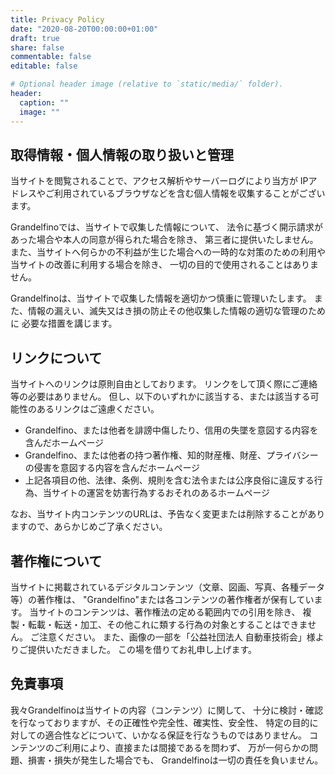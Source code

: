 ```yaml
---
title: Privacy Policy
date: "2020-08-20T00:00:00+01:00"
draft: true
share: false
commentable: false
editable: false

# Optional header image (relative to `static/media/` folder).
header:
  caption: ""
  image: ""
---
```

## 取得情報・個人情報の取り扱いと管理  


当サイトを閲覧されることで、アクセス解析やサーバーログにより当方が IPアドレスやご利用されているブラウザなどを含む個人情報を収集することがございます。

Grandelfinoでは、当サイトで収集した情報について、 法令に基づく開示請求があった場合や本人の同意が得られた場合を除き、 第三者に提供いたしません。 また、当サイトへ何らかの不利益が生じた場合への一時的な対策のための利用や 当サイトの改善に利用する場合を除き、 一切の目的で使用されることはありません。

Grandelfinoは、当サイトで収集した情報を適切かつ慎重に管理いたします。 また、情報の漏えい、滅失又はき損の防止その他収集した情報の適切な管理のために 必要な措置を講じます。

## リンクについて


当サイトへのリンクは原則自由としております。 リンクをして頂く際にご連絡等の必要はありません。 但し、以下のいずれかに該当する、または該当する可能性のあるリンクはご遠慮ください。

- Grandelfino、または他者を誹謗中傷したり、信用の失墜を意図する内容を含んだホームページ
- Grandelfino、または他者の持つ著作権、知的財産権、財産、プライバシーの侵害を意図する内容を含んだホームぺージ
- 上記各項目の他、法律、条例、規則を含む法令または公序良俗に違反する行為、当サイトの運営を妨害行為するおそれのあるホームページ

なお、当サイト内コンテンツのURLは、予告なく変更または削除することがありますので、あらかじめご了承ください。

## 著作権について

当サイトに掲載されているデジタルコンテンツ（文章、図画、写真、各種データ等）の著作権は、 "Grandelfino"または各コンテンツの著作権者が保有しています。 当サイトのコンテンツは、著作権法の定める範囲内での引用を除き、 複製・転載・転送・加工、その他これに類する行為の対象とすることはできません。 ご注意ください。 また、画像の一部を「公益社団法人 自動車技術会」様よりご提供いただきました。 この場を借りてお礼申し上げます。

## 免責事項

我々Grandelfinoは当サイトの内容（コンテンツ）に関して、 十分に検討・確認を行なっておりますが、その正確性や完全性、確実性、安全性、 特定の目的に対しての適合性などについて、いかなる保証を行なうものではありません。 コンテンツのご利用により、直接または間接であるを問わず、 万が一何らかの問題、損害・損失が発生した場合でも、 Grandelfinoは一切の責任を負いません。
